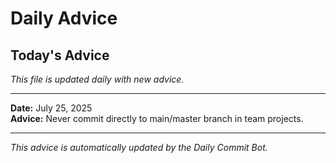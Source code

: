 # Daily Advice

## Today's Advice
*This file is updated daily with new advice.*

---

**Date:** July 25, 2025  
**Advice:** Never commit directly to main/master branch in team projects.

---

*This advice is automatically updated by the Daily Commit Bot.*
